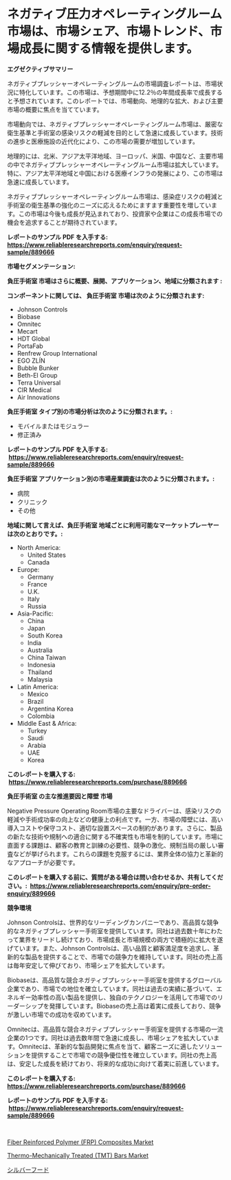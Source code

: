<p><h1>ネガティブ圧力オペレーティングルーム市場は、市場シェア、市場トレンド、市場成長に関する情報を提供します。</h1></p><p><strong>エグゼクティブサマリー</strong></p>
<p><p>ネガティブプレッシャーオペレーティングルームの市場調査レポートは、市場状況に特化しています。この市場は、予想期間中に12.2％の年間成長率で成長すると予想されています。このレポートでは、市場動向、地理的な拡大、および主要市場の概要に焦点を当てています。</p><p>市場動向では、ネガティブプレッシャーオペレーティングルーム市場は、厳密な衛生基準と手術室の感染リスクの軽減を目的として急速に成長しています。技術の進歩と医療施設の近代化により、この市場の需要が増加しています。</p><p>地理的には、北米、アジア太平洋地域、ヨーロッパ、米国、中国など、主要市場の中でネガティブプレッシャーオペレーティングルーム市場は拡大しています。特に、アジア太平洋地域と中国における医療インフラの発展により、この市場は急速に成長しています。</p><p>ネガティブプレッシャーオペレーティングルーム市場は、感染症リスクの軽減と手術室の衛生基準の強化のニーズに応えるためにますます重要性を増しています。この市場は今後も成長が見込まれており、投資家や企業はこの成長市場での機会を追求することが期待されています。</p></p>
<p><strong>レポートのサンプル PDF を入手する: <a href="https://www.reliableresearchreports.com/enquiry/request-sample/889666">https://www.reliableresearchreports.com/enquiry/request-sample/889666</a></strong></p>
<p><strong>市場セグメンテーション:</strong></p>
<p><strong> 負圧手術室 市場はさらに概要、展開、アプリケーション、地域に分類されます :</strong></p>
<p><strong>コンポーネントに関しては、 負圧手術室 市場は次のように分類されます: &nbsp;</strong></p>
<p><ul><li>Johnson Controls</li><li>Biobase</li><li>Omnitec</li><li>Mecart</li><li>HDT Global</li><li>PortaFab</li><li>Renfrew Group International</li><li>EGO ZLÍN</li><li>Bubble Bunker</li><li>Beth-El Group</li><li>Terra Universal</li><li>CIR Medical</li><li>Air Innovations</li></ul></p>
<p><strong> 負圧手術室 タイプ別の市場分析は次のように分類されます。:</strong></p>
<p><ul><li>モバイルまたはモジュラー</li><li>修正済み</li></ul></p>
<p><strong>レポートのサンプル PDF を入手する: &nbsp;<a href="https://www.reliableresearchreports.com/enquiry/request-sample/889666">https://www.reliableresearchreports.com/enquiry/request-sample/889666</a></strong></p>
<p><strong> 負圧手術室 アプリケーション別の市場産業調査は次のように分類されます。:</strong></p>
<p><ul><li>病院</li><li>クリニック</li><li>その他</li></ul></p>
<p><strong>地域に関して言えば、負圧手術室 地域ごとに利用可能なマーケットプレーヤーは次のとおりです。:</strong></p>
<p><ul>
    <li>
        North America:
        <ul>
            <li>United States</li>
            <li>Canada</li>
        </ul>
    </li>
    <li>
        Europe:
        <ul>
            <li>Germany</li>
            <li>France</li>
            <li>U.K.</li>
            <li>Italy</li>
            <li>Russia</li>
        </ul>
    </li>
    <li>
        Asia-Pacific:
        <ul>
            <li>China</li>
            <li>Japan</li>
            <li>South Korea</li>
            <li>India</li>
            <li>Australia</li>
            <li>China Taiwan</li>
            <li>Indonesia</li>
            <li>Thailand</li>
            <li>Malaysia</li>
        </ul>
    </li>
    <li>
        Latin America:
        <ul>
            <li>Mexico</li>
            <li>Brazil</li>
            <li>Argentina Korea</li>
            <li>Colombia</li>
        </ul>
    </li>
    <li>
        Middle East & Africa:
        <ul>
            <li>Turkey</li>
            <li>Saudi</li>
            <li>Arabia</li>
            <li>UAE</li>
            <li>Korea</li>
        </ul>
    </li>
    </ul></p>
<p><strong>このレポートを購入する: &nbsp;<a href="https://www.reliableresearchreports.com/purchase/889666">https://www.reliableresearchreports.com/purchase/889666</a></strong></p>
<p><strong>負圧手術室 の主な推進要因と障壁 市場</strong></p>
<p><p>Negative Pressure Operating Room市場の主要なドライバーは、感染リスクの軽減や手術成功率の向上などの健康上の利点です。一方、市場の障壁には、高い導入コストや保守コスト、適切な設置スペースの制約があります。さらに、製品の新たな技術や規制への適合に関する不確実性も市場を制約しています。市場に直面する課題は、顧客の教育と訓練の必要性、競争の激化、規制当局の厳しい審査などが挙げられます。これらの課題を克服するには、業界全体の協力と革新的なアプローチが必要です。</p></p>
<p><strong>このレポートを購入する前に、質問がある場合は問い合わせるか、共有してください。:&nbsp; <a href="https://www.reliableresearchreports.com/enquiry/pre-order-enquiry/889666">https://www.reliableresearchreports.com/enquiry/pre-order-enquiry/889666</a></strong></p>
<p><strong>競争環境</strong></p>
<p><p>Johnson Controlsは、世界的なリーディングカンパニーであり、高品質な競争的なネガティブプレッシャー手術室を提供しています。同社は過去数十年にわたって業界をリードし続けており、市場成長と市場規模の両方で積極的に拡大を遂げています。また、Johnson Controlsは、高い品質と顧客満足度を追求し、革新的な製品を提供することで、市場での競争力を維持しています。同社の売上高は毎年安定して伸びており、市場シェアを拡大しています。</p><p>Biobaseは、高品質な競合ネガティブプレッシャー手術室を提供するグローバル企業であり、市場での地位を確立しています。同社は過去の実績に基づいて、エネルギー効率性の高い製品を提供し、独自のテクノロジーを活用して市場でのリーダーシップを発揮しています。Biobaseの売上高は着実に成長しており、競争が激しい市場での成功を収めています。</p><p>Omnitecは、高品質な競合ネガティブプレッシャー手術室を提供する市場の一流企業の1つです。同社は過去数年間で急速に成長し、市場シェアを拡大しています。Omnitecは、革新的な製品開発に焦点を当て、顧客ニーズに適したソリューションを提供することで市場での競争優位性を確立しています。同社の売上高は、安定した成長を続けており、将来的な成功に向けて着実に前進しています。</p></p>
<p><strong>このレポートを購入する: &nbsp; <a href="https://www.reliableresearchreports.com/purchase/889666">https://www.reliableresearchreports.com/purchase/889666</a></strong></p>
<p><strong>レポートのサンプル PDF を入手する: &nbsp;<a href="https://www.reliableresearchreports.com/enquiry/request-sample/889666">https://www.reliableresearchreports.com/enquiry/request-sample/889666</a></strong><strong></strong></p>
<p>&nbsp;</p>
<p><p><a href="https://github.com/joannagoyvaerts/Market-Research-Report-List-1/blob/main/fiber-reinforced-polymer-frp-composites-market.md">Fiber Reinforced Polymer (FRP) Composites Market</a></p><p><a href="https://github.com/lubmix/Market-Research-Report-List-1/blob/main/thermo-mechanically-treated-tmt-bars-market.md">Thermo-Mechanically Treated (TMT) Bars Market</a></p><p><a href="https://medium.com/@melliestracke2023/%E3%82%B7%E3%83%AB%E3%83%90%E3%83%BC%E3%83%95%E3%83%BC%E3%83%89%E5%B8%82%E5%A0%B4%E3%81%AE%E5%88%86%E6%9E%90-2024%E5%B9%B4%E3%81%8B%E3%82%892031%E5%B9%B4%E3%81%BE%E3%81%A7%E3%81%AE%E3%82%B0%E3%83%AD%E3%83%BC%E3%83%90%E3%83%AB%E6%A5%AD%E7%95%8C%E3%81%AE%E5%B1%95%E6%9C%9B%E3%81%8A%E3%82%88%E3%81%B3%E4%BA%88%E6%B8%AC-815301ecce65">シルバーフード</a></p></p>